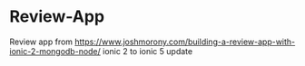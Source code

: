 # Review-App
Review app from https://www.joshmorony.com/building-a-review-app-with-ionic-2-mongodb-node/  ionic 2 to ionic 5 update
